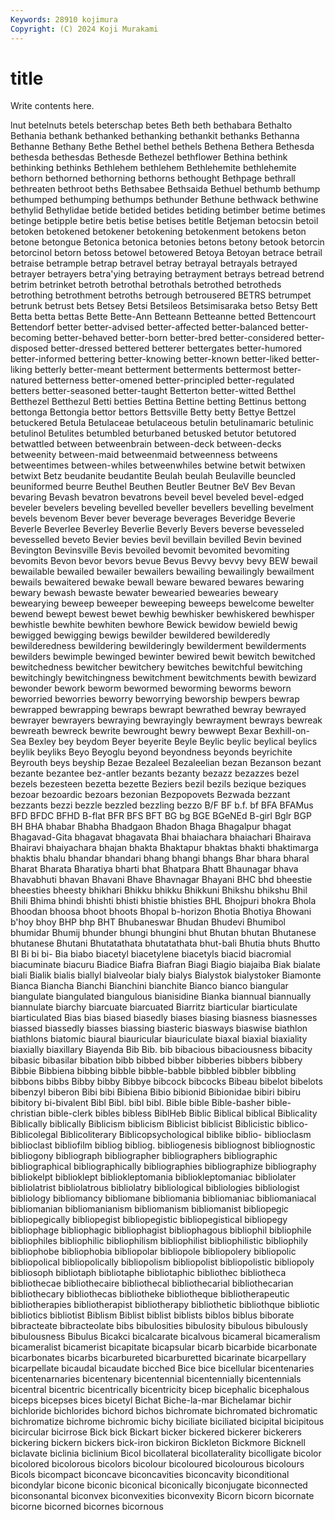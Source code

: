 ```yaml
---
Keywords: 28910 kojimura
Copyright: (C) 2024 Koji Murakami
---
```


# title

Write contents here.



lnut betelnuts
betels beterschap betes Beth beth bethabara Bethalto Bethania bethank bethanked
bethanking bethankit bethanks Bethanna Bethanne Bethany Bethe Bethel bethel bethels
Bethena Bethera Bethesda bethesda bethesdas Bethesde Bethezel bethflower Bethina bethink
bethinking bethinks Bethlehem bethlehem Bethlehemite bethlehemite bethorn bethorned bethorning bethorns
bethought Bethpage bethrall bethreaten bethroot beths Bethsabee Bethsaida Bethuel bethumb
bethump bethumped bethumping bethumps bethunder Bethune bethwack bethwine bethylid Bethylidae
betide betided betides betiding betimber betime betimes betinge betipple betire
betis betise betises betitle Betjeman betocsin betoil betoken betokened betokener
betokening betokenment betokens beton betone betongue Betonica betonica betonies betons
betony betook betorcin betorcinol betorn betoss betowel betowered Betoya Betoyan
betrace betrail betraise betrample betrap betravel betray betrayal betrayals betrayed
betrayer betrayers betra'ying betraying betrayment betrays betread betrend betrim betrinket
betroth betrothal betrothals betrothed betrotheds betrothing betrothment betroths betrough betrousered
BETRS betrumpet betrunk betrust bets Betsey Betsi Betsileos Betsimisaraka betso
Betsy Bett Betta betta bettas Bette Bette-Ann Betteann Betteanne betted
Bettencourt Bettendorf better better-advised better-affected better-balanced better-becoming better-behaved better-born better-bred
better-considered better-disposed better-dressed bettered betterer bettergates better-humored better-informed bettering better-knowing
better-known better-liked better-liking betterly better-meant betterment betterments bettermost better-natured betterness
better-omened better-principled better-regulated betters better-seasoned better-taught Betterton better-witted Betthel Betthezel
Betthezul Betti betties Bettina Bettine betting Bettinus bettong bettonga Bettongia
bettor bettors Bettsville Betty betty Bettye Bettzel betuckered Betula Betulaceae
betulaceous betulin betulinamaric betulinic betulinol Betulites betumbled beturbaned betusked betutor
betutored betwattled between betweenbrain between-deck between-decks betweenity between-maid betweenmaid betweenness
betweens betweentimes between-whiles betweenwhiles betwine betwit betwixen betwixt Betz beudanite
beudantite Beulah beulah Beulaville beuncled beuniformed beurre Beuthel Beuthen Beutler
Beutner BeV Bev Bevan bevaring Bevash bevatron bevatrons beveil bevel
beveled bevel-edged beveler bevelers beveling bevelled beveller bevellers bevelling bevelment
bevels bevenom Bever bever beverage beverages Beveridge Beverie Beverle Beverlee
Beverley Beverlie Beverly Bevers beverse bevesseled bevesselled beveto Bevier bevies
bevil bevillain bevilled Bevin bevined Bevington Bevinsville Bevis bevoiled bevomit
bevomited bevomiting bevomits Bevon bevor bevors bevue Bevus Bevvy bevvy
bevy BEW bewail bewailable bewailed bewailer bewailers bewailing bewailingly bewailment
bewails bewaitered bewake bewall beware bewared bewares bewaring bewary bewash
bewaste bewater bewearied bewearies beweary bewearying beweep beweeper beweeping beweeps
bewelcome bewelter bewend bewept bewest bewet bewhig bewhisker bewhiskered bewhisper
bewhistle bewhite bewhiten bewhore Bewick bewidow bewield bewig bewigged bewigging
bewigs bewilder bewildered bewilderedly bewilderedness bewildering bewilderingly bewilderment bewilderments bewilders
bewimple bewinged bewinter bewired bewit bewitch bewitched bewitchedness bewitcher bewitchery
bewitches bewitchful bewitching bewitchingly bewitchingness bewitchment bewitchments bewith bewizard bewonder
bework beworm bewormed beworming beworms beworn beworried beworries beworry beworrying
beworship bewpers bewrap bewrapped bewrapping bewraps bewrapt bewrathed bewray bewrayed
bewrayer bewrayers bewraying bewrayingly bewrayment bewrays bewreak bewreath bewreck bewrite
bewrought bewry bewwept Bexar Bexhill-on-Sea Bexley bey beydom Beyer beyerite
Beyle Beylic beylic beylical beylics beylik beyliks Beyo Beyoglu beyond
beyondness beyonds beyrichite Beyrouth beys beyship Bezae Bezaleel Bezaleelian bezan
Bezanson bezant bezante bezantee bez-antler bezants bezanty bezazz bezazzes bezel
bezels bezesteen bezetta bezette Beziers bezil bezils bezique beziques bezoar
bezoardic bezoars bezonian Bezpopovets Bezwada bezzant bezzants bezzi bezzle bezzled
bezzling bezzo B/F BF b.f. bf BFA BFAMus BFD BFDC
BFHD B-flat BFR BFS BFT BG bg BGE BGeNEd B-girl
Bglr BGP BH BHA bhabar Bhabha Bhadgaon Bhadon Bhaga Bhagalpur
bhagat Bhagavad-Gita bhagavat bhagavata Bhai bhaiachara bhaiachari Bhairava Bhairavi bhaiyachara
bhajan bhakta Bhaktapur bhaktas bhakti bhaktimarga bhaktis bhalu bhandar bhandari
bhang bhangi bhangs Bhar bhara bharal Bharat Bharata Bharatiya bharti
bhat Bhatpara Bhatt Bhaunagar bhava Bhavabhuti bhavan Bhavani Bhave Bhavnagar
Bhayani BHC bhd bheestie bheesties bheesty bhikhari Bhikku bhikku Bhikkuni
Bhikshu bhikshu Bhil Bhili Bhima bhindi bhishti bhisti bhistie bhisties
BHL Bhojpuri bhokra Bhola Bhoodan bhoosa bhoot bhoots Bhopal b-horizon
Bhotia Bhotiya Bhowani b'hoy bhoy BHP bhp BHT Bhubaneswar Bhudan
Bhudevi Bhumibol bhumidar Bhumij bhunder bhungi bhungini bhut Bhutan bhutan
Bhutanese bhutanese Bhutani Bhutatathata bhutatathata bhut-bali Bhutia bhuts Bhutto BI
Bi bi bi- Bia biabo biacetyl biacetylene biacetyls biacid biacromial
biacuminate biacuru Biadice Biafra Biafran Biagi Biagio biajaiba Biak bialate
biali Bialik bialis biallyl bialveolar bialy bialys Bialystok bialystoker Biamonte
Bianca Biancha Bianchi Bianchini bianchite Bianco bianco biangular biangulate biangulated
biangulous bianisidine Bianka biannual biannually biannulate biarchy biarcuate biarcuated Biarritz
biarticular biarticulate biarticulated Bias bias biased biasedly biases biasing biasness
biasnesses biassed biassedly biasses biassing biasteric biasways biaswise biathlon biathlons
biatomic biaural biauricular biauriculate biaxal biaxial biaxiality biaxially biaxillary Biayenda
Bib Bib. bib bibacious bibaciousness bibacity bibasic bibasilar bibation bibb
bibbed bibber bibberies bibbers bibbery Bibbie Bibbiena bibbing bibble bibble-babble
bibbled bibbler bibbling bibbons bibbs Bibby bibby Bibbye bibcock bibcocks
Bibeau bibelot bibelots bibenzyl biberon Bibi bibi Bibiena Bibio bibionid
Bibionidae bibiri bibiru bibitory bi-bivalent Bibl Bibl. bibl bibl. Bible
bible Bible-basher bible-christian bible-clerk bibles bibless BiblHeb Biblic Biblical biblical
Biblicality Biblically biblically Biblicism biblicism Biblicist biblicist Biblicistic biblico- Biblicolegal
Biblicoliterary Biblicopsychological biblike biblio- biblioclasm biblioclast bibliofilm bibliog bibliog. bibliogenesis
bibliognost bibliognostic bibliogony bibliograph bibliographer bibliographers bibliographic bibliographical bibliographically bibliographies
bibliographize bibliography bibliokelpt biblioklept bibliokleptomania bibliokleptomaniac bibliolater bibliolatrist bibliolatrous bibliolatry
bibliological bibliologies bibliologist bibliology bibliomancy bibliomane bibliomania bibliomaniac bibliomaniacal bibliomanian
bibliomanianism bibliomanism bibliomanist bibliopegic bibliopegically bibliopegist bibliopegistic bibliopegistical bibliopegy bibliophage
bibliophagic bibliophagist bibliophagous bibliophil bibliophile bibliophiles bibliophilic bibliophilism bibliophilist bibliophilistic
bibliophily bibliophobe bibliophobia bibliopolar bibliopole bibliopolery bibliopolic bibliopolical bibliopolically bibliopolism
bibliopolist bibliopolistic bibliopoly bibliosoph bibliotaph bibliotaphe bibliotaphic bibliothec bibliotheca bibliothecae
bibliothecaire bibliothecal bibliothecarial bibliothecarian bibliothecary bibliothecas bibliotheke bibliotheque bibliotherapeutic bibliotherapies
bibliotherapist bibliotherapy bibliothetic bibliothque bibliotic bibliotics bibliotist Biblism Biblist biblist
biblists biblos biblus biborate bibracteate bibracteolate bibs bibulosities bibulosity bibulous
bibulously bibulousness Bibulus Bicakci bicalcarate bicalvous bicameral bicameralism bicameralist bicamerist
bicapitate bicapsular bicarb bicarbide bicarbonate bicarbonates bicarbs bicarbureted bicarburetted bicarinate
bicarpellary bicarpellate bicaudal bicaudate bicched Bice bice bicellular bicentenaries bicentenarnaries
bicentenary bicentennial bicentennially bicentennials bicentral bicentric bicentrically bicentricity bicep bicephalic
bicephalous biceps bicepses bices bicetyl Bichat Biche-la-mar Bichelamar bichir bichloride
bichlorides bichord bichos bichromate bichromated bichromatic bichromatize bichrome bichromic bichy
biciliate biciliated bicipital bicipitous bicircular bicirrose Bick bick Bickart bicker
bickered bickerer bickerers bickering bickern bickers bick-iron bickiron Bickleton Bickmore
Bicknell biclavate biclinia biclinium Bicol bicollateral bicollaterality bicolligate bicolor bicolored
bicolorous bicolors bicolour bicoloured bicolourous bicolours Bicols bicompact biconcave biconcavities
biconcavity biconditional bicondylar bicone biconic biconical biconically biconjugate biconnected biconsonantal
biconvex biconvexities biconvexity Bicorn bicorn bicornate bicorne bicorned bicornes bicornous
